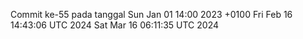 Commit ke-55 pada tanggal Sun Jan 01 14:00 2023 +0100
Fri Feb 16 14:43:06 UTC 2024
Sat Mar 16 06:11:35 UTC 2024
